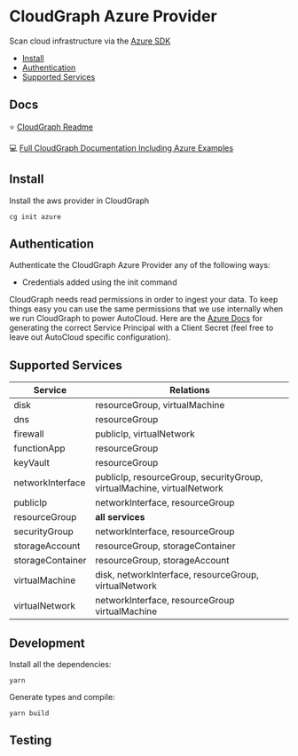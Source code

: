 # CloudGraph Azure Provider

Scan cloud infrastructure via the [Azure SDK](https://github.com/Azure/azure-sdk-for-js)

<!-- toc -->
  - [Install](#install)
  - [Authentication](#authentication)
  - [Supported Services](#supported-services)
<!-- tocstop -->

## Docs

⭐ [CloudGraph Readme](https://github.com/cloudgraphdev/cli)  

💻 [Full CloudGraph Documentation Including Azure Examples](https://docs.cloudgraph.dev)

## Install

Install the aws provider in CloudGraph

```console
cg init azure
```

## Authentication

Authenticate the CloudGraph Azure Provider any of the following ways:

- Credentials added using the init command

CloudGraph needs read permissions in order to ingest your data. To keep things easy you can use the same permissions that we use internally when we run CloudGraph to power AutoCloud. Here are the [Azure Docs](https://docs.autocloud.dev/connect-an-environment/azure) for generating the correct Service Principal with a Client Secret (feel free to leave out AutoCloud specific configuration).

## Supported Services

| Service          | Relations                                                              |
| ---------------- | ---------------------------------------------------------------------- |
| disk             | resourceGroup, virtualMachine                                          |
| dns              | resourceGroup                                                          |
| firewall         | publicIp, virtualNetwork                                               |
| functionApp      | resourceGroup                                                          |
| keyVault         | resourceGroup                                                          |
| networkInterface | publicIp, resourceGroup, securityGroup, virtualMachine, virtualNetwork |
| publicIp         | networkInterface, resourceGroup                                        |
| resourceGroup    | **all services**                                                       |
| securityGroup    | networkInterface, resourceGroup                                        |
| storageAccount   | resourceGroup, storageContainer                                        |
| storageContainer | resourceGroup, storageAccount                                          |
| virtualMachine   | disk, networkInterface, resourceGroup, virtualNetwork                  |
| virtualNetwork   | networkInterface, resourceGroup virtualMachine                         |

## Development

Install all the dependencies:

```console
yarn
```

Generate types and compile:

```console
yarn build
```

## Testing

<!-- testing -->

<!-- testingstop -->
